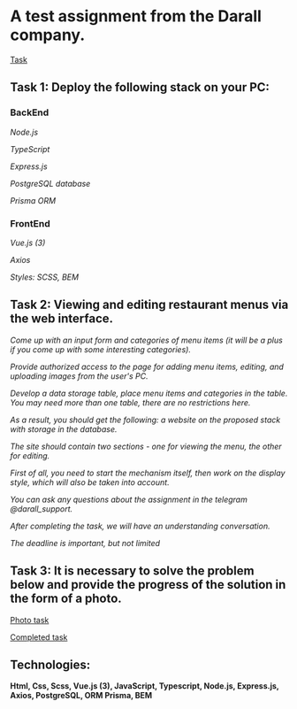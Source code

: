 # A test assignment from the Darall company.

[Task](https://docs.google.com/document/d/1IKoTgItkxcqrkMtWYrJGMh4rISCCvi_pLEbXmY7zpto/edit?usp=sharing)

## Task 1: Deploy the following stack on your PC:

### BackEnd

*Node.js*

*TypeScript*

*Express.js*

*PostgreSQL database*

*Prisma ORM*

### FrontEnd

*Vue.js (3)*

*Axios*

*Styles: SCSS, BEM*


## Task 2: Viewing and editing restaurant menus via the web interface.

*Come up with an input form and categories of menu items (it will be a plus if you come up with some interesting categories).*

*Provide authorized access to the page for adding menu items, editing, and uploading images from the user's PC.*

*Develop a data storage table, place menu items and categories in the table. You may need more than one table, there are no restrictions here.*

*As a result, you should get the following: a website on the proposed stack with storage in the database.* 

*The site should contain two sections - one for viewing the menu, the other for editing.* 

*First of all, you need to start the mechanism itself, then work on the display style, which will also be taken into account.*

*You can ask any questions about the assignment in the telegram @darall_support.*

*After completing the task, we will have an understanding conversation.*

*The deadline is important, but not limited*

## Task 3: It is necessary to solve the problem below and provide the progress of the solution in the form of a photo.

[Photo task]()

[Completed task]()

## Technologies: 

**Html, Css, Scss, Vue.js (3), JavaScript, Typescript, Node.js, Express.js, Axios, PostgreSQL, ORM Prisma, BEM**
